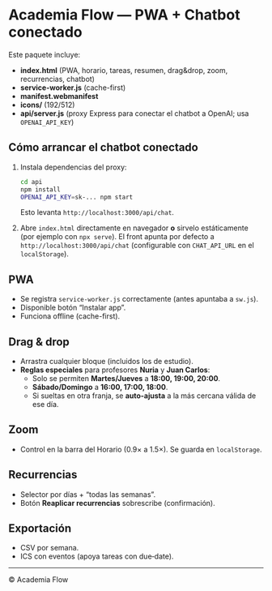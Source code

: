 # Academia Flow — PWA + Chatbot conectado

Este paquete incluye:
- **index.html** (PWA, horario, tareas, resumen, drag&drop, zoom, recurrencias, chatbot)
- **service-worker.js** (cache-first)
- **manifest.webmanifest**
- **icons/** (192/512)
- **api/server.js** (proxy Express para conectar el chatbot a OpenAI; usa `OPENAI_API_KEY`)

## Cómo arrancar el chatbot conectado
1. Instala dependencias del proxy:
   ```bash
   cd api
   npm install
   OPENAI_API_KEY=sk-... npm start
   ```
   Esto levanta `http://localhost:3000/api/chat`.

2. Abre `index.html` directamente en navegador **o** sirvelo estáticamente (por ejemplo con `npx serve`).
   El front apunta por defecto a `http://localhost:3000/api/chat` (configurable con `CHAT_API_URL` en el `localStorage`).

## PWA
- Se registra `service-worker.js` correctamente (antes apuntaba a `sw.js`).
- Disponible botón “Instalar app”.
- Funciona offline (cache-first).

## Drag & drop
- Arrastra cualquier bloque (incluidos los de estudio). 
- **Reglas especiales** para profesores **Nuria** y **Juan Carlos**:
  - Solo se permiten **Martes/Jueves** a **18:00, 19:00, 20:00**.
  - **Sábado/Domingo** a **16:00, 17:00, 18:00**.
  - Si sueltas en otra franja, se **auto-ajusta** a la más cercana válida de ese día.

## Zoom
- Control en la barra del Horario (0.9× a 1.5×). Se guarda en `localStorage`.

## Recurrencias
- Selector por días + “todas las semanas”.
- Botón **Reaplicar recurrencias** sobrescribe (confirmación).

## Exportación
- CSV por semana.
- ICS con eventos (apoya tareas con due‑date).

---

© Academia Flow
